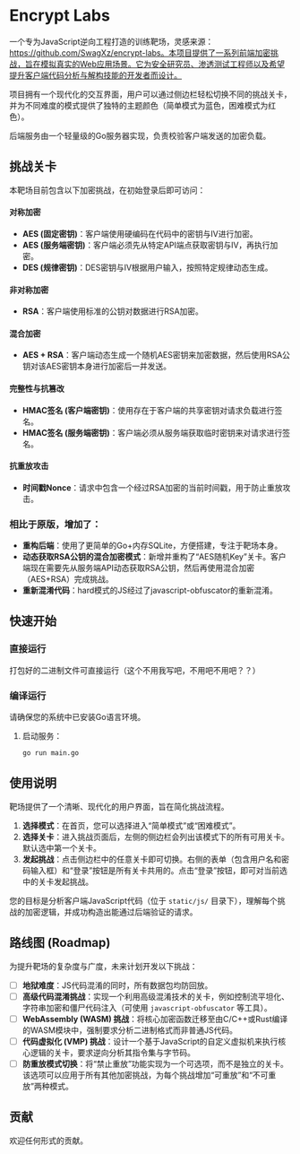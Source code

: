 # Encrypt Labs

一个专为JavaScript逆向工程打造的训练靶场，灵感来源：https://github.com/SwagXz/encrypt-labs。本项目提供了一系列前端加密挑战，旨在模拟真实的Web应用场景。它为安全研究员、渗透测试工程师以及希望提升客户端代码分析与解构技能的开发者而设计。

项目拥有一个现代化的交互界面，用户可以通过侧边栏轻松切换不同的挑战关卡，并为不同难度的模式提供了独特的主题颜色（简单模式为蓝色，困难模式为红色）。

后端服务由一个轻量级的Go服务器实现，负责校验客户端发送的加密负载。

## 挑战关卡

本靶场目前包含以下加密挑战，在初始登录后即可访问：

#### 对称加密
*   **AES (固定密钥)**：客户端使用硬编码在代码中的密钥与IV进行加密。
*   **AES (服务端密钥)**：客户端必须先从特定API端点获取密钥与IV，再执行加密。
*   **DES (规律密钥)**：DES密钥与IV根据用户输入，按照特定规律动态生成。

#### 非对称加密
*   **RSA**：客户端使用标准的公钥对数据进行RSA加密。

#### 混合加密
*   **AES + RSA**：客户端动态生成一个随机AES密钥来加密数据，然后使用RSA公钥对该AES密钥本身进行加密后一并发送。

#### 完整性与抗篡改
*   **HMAC签名 (客户端密钥)**：使用存在于客户端的共享密钥对请求负载进行签名。
*   **HMAC签名 (服务端密钥)**：客户端必须从服务端获取临时密钥来对请求进行签名。

#### 抗重放攻击
*   **时间戳Nonce**：请求中包含一个经过RSA加密的当前时间戳，用于防止重放攻击。

### 相比于原版，增加了：
*   **重构后端**：使用了更简单的Go+内存SQLite，方便搭建，专注于靶场本身。
*   **动态获取RSA公钥的混合加密模式**：新增并重构了“AES随机Key”关卡。客户端现在需要先从服务端API动态获取RSA公钥，然后再使用混合加密（AES+RSA）完成挑战。
*   **重新混淆代码**：hard模式的JS经过了javascript-obfuscator的重新混淆。

## 快速开始

### 直接运行
打包好的二进制文件可直接运行（这个不用我写吧，不用吧不用吧？？）

### 编译运行
请确保您的系统中已安装Go语言环境。
1. 启动服务：
    ```bash
    go run main.go
    ```

## 使用说明

靶场提供了一个清晰、现代化的用户界面，旨在简化挑战流程。

1.  **选择模式**：在首页，您可以选择进入“简单模式”或“困难模式”。
2.  **选择关卡**：进入挑战页面后，左侧的侧边栏会列出该模式下的所有可用关卡。默认选中第一个关卡。
3.  **发起挑战**：点击侧边栏中的任意关卡即可切换。右侧的表单（包含用户名和密码输入框）和“登录”按钮是所有关卡共用的。点击“登录”按钮，即可对当前选中的关卡发起挑战。

您的目标是分析客户端JavaScript代码（位于 `static/js/` 目录下），理解每个挑战的加密逻辑，并成功构造出能通过后端验证的请求。

## 路线图 (Roadmap)

为提升靶场的复杂度与广度，未来计划开发以下挑战：

- [ ] **地狱难度**：JS代码混淆的同时，所有数据包均防回放。
- [ ] **高级代码混淆挑战**：实现一个利用高级混淆技术的关卡，例如控制流平坦化、字符串加密和僵尸代码注入（可使用 `javascript-obfuscator` 等工具）。
- [ ] **WebAssembly (WASM) 挑战**：将核心加密函数迁移至由C/C++或Rust编译的WASM模块中，强制要求分析二进制格式而非普通JS代码。
- [ ] **代码虚拟化 (VMP) 挑战**：设计一个基于JavaScript的自定义虚拟机来执行核心逻辑的关卡，要求逆向分析其指令集与字节码。
- [ ] **防重放模式切换**：将“禁止重放”功能实现为一个可选项，而不是独立的关卡。该选项可以应用于所有其他加密挑战，为每个挑战增加“可重放”和“不可重放”两种模式。

## 贡献

欢迎任何形式的贡献。